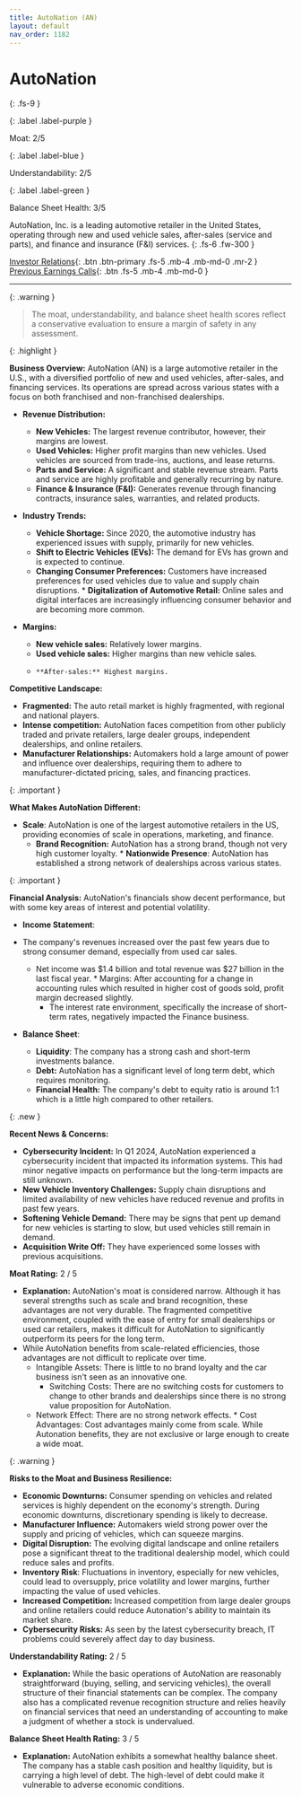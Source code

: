 ```yaml
---
title: AutoNation (AN)
layout: default
nav_order: 1182
---
```


# AutoNation
{: .fs-9 }

{: .label .label-purple }

Moat: 2/5

{: .label .label-blue }

Understandability: 2/5

{: .label .label-green }

Balance Sheet Health: 3/5

AutoNation, Inc. is a leading automotive retailer in the United States, operating through new and used vehicle sales, after-sales (service and parts), and finance and insurance (F&I) services.
{: .fs-6 .fw-300 }

[Investor Relations](https://www.google.com/search?q=AN+investor+relations){: .btn .btn-primary .fs-5 .mb-4 .mb-md-0 .mr-2 }
[Previous Earnings Calls](https://discountingcashflows.com/company/AN/transcripts/){: .btn .fs-5 .mb-4 .mb-md-0 }

---

{: .warning }
>The moat, understandability, and balance sheet health scores reflect a conservative evaluation to ensure a margin of safety in any assessment.



{: .highlight }

**Business Overview:**
AutoNation (AN) is a large automotive retailer in the U.S., with a diversified portfolio of new and used vehicles, after-sales, and financing services. Its operations are spread across various states with a focus on both franchised and non-franchised dealerships. 

*   **Revenue Distribution:**
    *   **New Vehicles:**  The largest revenue contributor, however, their margins are lowest.
    *   **Used Vehicles:** Higher profit margins than new vehicles. Used vehicles are sourced from trade-ins, auctions, and lease returns.
     *   **Parts and Service:**  A significant and stable revenue stream. Parts and service are highly profitable and generally recurring by nature.
    *   **Finance & Insurance (F&I):**  Generates revenue through financing contracts, insurance sales, warranties, and related products.
  
 *   **Industry Trends:**
     *  **Vehicle Shortage:** Since 2020, the automotive industry has experienced issues with supply, primarily for new vehicles. 
      *  **Shift to Electric Vehicles (EVs):** The demand for EVs has grown and is expected to continue.
       * **Changing Consumer Preferences:** Customers have increased preferences for used vehicles due to value and supply chain disruptions.
    *  **Digitalization of Automotive Retail:** Online sales and digital interfaces are increasingly influencing consumer behavior and are becoming more common.
  
*  **Margins:**
      *    **New vehicle sales:** Relatively lower margins.
     *    **Used vehicle sales:** Higher margins than new vehicle sales.
     *     **After-sales:** Highest margins.

**Competitive Landscape:**
*   **Fragmented:** The auto retail market is highly fragmented, with regional and national players.
*  **Intense competition:** AutoNation faces competition from other publicly traded and private retailers, large dealer groups, independent dealerships, and online retailers.
*   **Manufacturer Relationships:** Automakers hold a large amount of power and influence over dealerships, requiring them to adhere to manufacturer-dictated pricing, sales, and financing practices.

{: .important }

**What Makes AutoNation Different:**
   * **Scale**: AutoNation is one of the largest automotive retailers in the US, providing economies of scale in operations, marketing, and finance.
     *   **Brand Recognition:** AutoNation has a strong brand, though not very high customer loyalty.
    *  **Nationwide Presence**: AutoNation has established a strong network of dealerships across various states.

{: .important }

**Financial Analysis:**
AutoNation's financials show decent performance, but with some key areas of interest and potential volatility.

*   **Income Statement**:
   * The company's revenues increased over the past few years due to strong consumer demand, especially from used car sales.
     * Net income was $1.4 billion and total revenue was $27 billion in the last fiscal year. 
    *  Margins: After accounting for a change in accounting rules which resulted in higher cost of goods sold, profit margin decreased slightly.
       * The interest rate environment, specifically the increase of short-term rates, negatively impacted the Finance business.
     
*  **Balance Sheet**:
     *   **Liquidity**: The company has a strong cash and short-term investments balance.
    *  **Debt:** AutoNation has a significant level of long term debt, which requires monitoring.
    *   **Financial Health:** The company's debt to equity ratio is around 1:1 which is a little high compared to other retailers.
   

{: .new }

**Recent News & Concerns:**
*   **Cybersecurity Incident:** In Q1 2024, AutoNation experienced a cybersecurity incident that impacted its information systems. This had minor negative impacts on performance but the long-term impacts are still unknown.
*   **New Vehicle Inventory Challenges:** Supply chain disruptions and limited availability of new vehicles have reduced revenue and profits in past few years.
  *   **Softening Vehicle Demand:** There may be signs that pent up demand for new vehicles is starting to slow, but used vehicles still remain in demand.
*   **Acquisition Write Off:** They have experienced some losses with previous acquisitions.

**Moat Rating:** 2 / 5

*   **Explanation:** AutoNation's moat is considered narrow. Although it has several strengths such as scale and brand recognition, these advantages are not very durable. The fragmented competitive environment, coupled with the ease of entry for small dealerships or used car retailers, makes it difficult for AutoNation to significantly outperform its peers for the long term.  
* While AutoNation benefits from scale-related efficiencies, those advantages are not difficult to replicate over time.
    * Intangible Assets: There is little to no brand loyalty and the car business isn't seen as an innovative one.
      * Switching Costs: There are no switching costs for customers to change to other brands and dealerships since there is no strong value proposition for AutoNation.
    *  Network Effect: There are no strong network effects.
      *  Cost Advantages: Cost advantages mainly come from scale. While Autonation benefits, they are not exclusive or large enough to create a wide moat.

{: .warning }

**Risks to the Moat and Business Resilience:**
*   **Economic Downturns:**  Consumer spending on vehicles and related services is highly dependent on the economy's strength. During economic downturns, discretionary spending is likely to decrease.
*    **Manufacturer Influence:** Automakers wield strong power over the supply and pricing of vehicles, which can squeeze margins.
*    **Digital Disruption:** The evolving digital landscape and online retailers pose a significant threat to the traditional dealership model, which could reduce sales and profits.
*    **Inventory Risk**: Fluctuations in inventory, especially for new vehicles, could lead to oversupply, price volatility and lower margins, further impacting the value of used vehicles.
   *   **Increased Competition:** Increased competition from large dealer groups and online retailers could reduce Autonation's ability to maintain its market share.
*   **Cybersecurity Risks:** As seen by the latest cybersecurity breach, IT problems could severely affect day to day business.

**Understandability Rating:** 2 / 5

*   **Explanation:** While the basic operations of AutoNation are reasonably straightforward (buying, selling, and servicing vehicles), the overall structure of their financial statements can be complex. The company also has a complicated revenue recognition structure and relies heavily on financial services that need an understanding of accounting to make a judgment of whether a stock is undervalued.

**Balance Sheet Health Rating:** 3 / 5

*   **Explanation:**  AutoNation exhibits a somewhat healthy balance sheet. The company has a stable cash position and healthy liquidity, but is carrying a high level of debt. The high-level of debt could make it vulnerable to adverse economic conditions.

